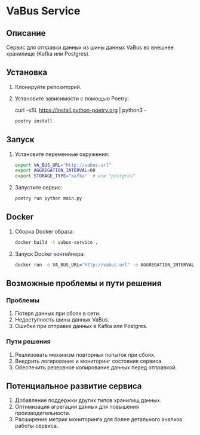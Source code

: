 # VaBus Service

## Описание

Сервис для отправки данных из шины данных VaBus во внешнее хранилище (Kafka или Postgres).

## Установка

1. Клонируйте репозиторий.
2. Установите зависимости с помощью Poetry:

    curl -sSL https://install.python-poetry.org | python3 -


    ```bash
    poetry install
    ```

## Запуск

1. Установите переменные окружения:
    ```bash
    export VA_BUS_URL="http://vabus-url"
    export AGGREGATION_INTERVAL=60
    export STORAGE_TYPE="kafka"  # или "postgres"
    ```
2. Запустите сервис:
    ```bash
    poetry run python main.py
    ```

## Docker

1. Сборка Docker образа:
    ```bash
    docker build -t vabus-service .
    ```
2. Запуск Docker контейнера:
    ```bash
    docker run -e VA_BUS_URL="http://vabus-url" -e AGGREGATION_INTERVAL=60 -e STORAGE_TYPE="kafka" vabus-service
    ```

## Возможные проблемы и пути решения

### Проблемы

1. Потеря данных при сбоях в сети.
2. Недоступность шины данных VaBus.
3. Ошибки при отправке данных в Kafka или Postgres.

### Пути решения

1. Реализовать механизм повторных попыток при сбоях.
2. Внедрить логирование и мониторинг состояния сервиса.
3. Обеспечить резервное копирование данных перед отправкой.

## Потенциальное развитие сервиса

1. Добавление поддержки других типов хранилищ данных.
2. Оптимизация агрегации данных для повышения производительности.
3. Расширение метрик мониторинга для более детального анализа работы сервиса.
